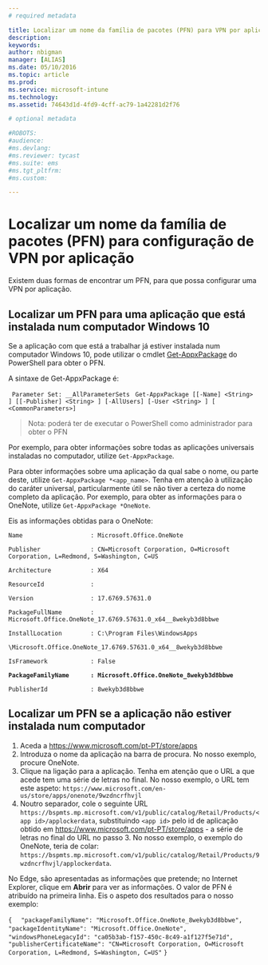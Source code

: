 ```yaml
---
# required metadata

title: Localizar um nome da família de pacotes (PFN) para VPN por aplicação | Microsoft Intune
description:
keywords:
author: nbigman
manager: [ALIAS]
ms.date: 05/10/2016
ms.topic: article
ms.prod:
ms.service: microsoft-intune
ms.technology:
ms.assetid: 74643d1d-4fd9-4cff-ac79-1a42281d2f76

# optional metadata

#ROBOTS:
#audience:
#ms.devlang:
#ms.reviewer: tycast
#ms.suite: ems
#ms.tgt_pltfrm:
#ms.custom:

---
```


# Localizar um nome da família de pacotes (PFN) para configuração de VPN por aplicação

Existem duas formas de encontrar um PFN, para que possa configurar uma VPN por aplicação.

## Localizar um PFN para uma aplicação que está instalada num computador Windows 10 

Se a aplicação com que está a trabalhar já estiver instalada num computador Windows 10, pode utilizar o cmdlet [Get-AppxPackage](https://technet.microsoft.com/library/hh856044.aspx) do PowerShell para obter o PFN.

A sintaxe de Get-AppxPackage é:

` Parameter Set: __AllParameterSets`
` Get-AppxPackage [[-Name] <String> ] [[-Publisher] <String> ] [-AllUsers] [-User <String> ] [ <CommonParameters>]`

> Nota: poderá ter de executar o PowerShell como administrador para obter o PFN

Por exemplo, para obter informações sobre todas as aplicações universais instaladas no computador, utilize `Get-AppxPackage`.

Para obter informações sobre uma aplicação da qual sabe o nome, ou parte deste, utilize `Get-AppxPackage *<app_name>`. Tenha em atenção à utilização do caráter universal, particularmente útil se não tiver a certeza do nome completo da aplicação. Por exemplo, para obter as informações para o OneNote, utilize `Get-AppxPackage *OneNote`.


Eis as informações obtidas para o OneNote:

`Name                   : Microsoft.Office.OneNote`

`Publisher              : CN=Microsoft Corporation, O=Microsoft Corporation, L=Redmond, S=Washington, C=US`

`Architecture           : X64`

`ResourceId             :`

`Version                : 17.6769.57631.0`

`PackageFullName        : Microsoft.Office.OneNote_17.6769.57631.0_x64__8wekyb3d8bbwe`

`InstallLocation        : C:\Program Files\WindowsApps`

`\Microsoft.Office.OneNote_17.6769.57631.0_x64__8wekyb3d8bbwe`

`IsFramework            : False`

**`PackageFamilyName      : Microsoft.Office.OneNote_8wekyb3d8bbwe`**

`PublisherId            : 8wekyb3d8bbwe`



## Localizar um PFN se a aplicação não estiver instalada num computador

1.  Aceda a https://www.microsoft.com/pt-PT/store/apps
2.  Introduza o nome da aplicação na barra de procura. No nosso exemplo, procure OneNote.
3.  Clique na ligação para a aplicação. Tenha em atenção que o URL a que acede tem uma série de letras no final. No nosso exemplo, o URL tem este aspeto:
`https://www.microsoft.com/en-us/store/apps/onenote/9wzdncrfhvjl`
4.  Noutro separador, cole o seguinte URL `https://bspmts.mp.microsoft.com/v1/public/catalog/Retail/Products/<app id>/applockerdata`, substituindo `<app id>` pelo id de aplicação obtido em https://www.microsoft.com/pt-PT/store/apps - a série de letras no final do URL no passo 3. No nosso exemplo, o exemplo do OneNote, teria de colar: `https://bspmts.mp.microsoft.com/v1/public/catalog/Retail/Products/9wzdncrfhvjl/applockerdata`.

No Edge, são apresentadas as informações que pretende; no Internet Explorer, clique em **Abrir** para ver as informações. O valor de PFN é atribuído na primeira linha. Eis o aspeto dos resultados para o nosso exemplo:
 

`{`
`  "packageFamilyName": "Microsoft.Office.OneNote_8wekyb3d8bbwe",`
`  "packageIdentityName": "Microsoft.Office.OneNote",`
`  "windowsPhoneLegacyId": "ca05b3ab-f157-450c-8c49-a1f127f5e71d",`
`  "publisherCertificateName": "CN=Microsoft Corporation, O=Microsoft Corporation, L=Redmond, S=Washington, C=US"`
`}`



<!--HONumber=Jun16_HO1-->


